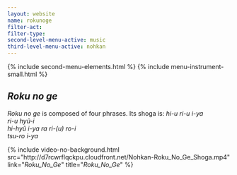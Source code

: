 ```yaml
---
layout: website
name: rokunoge
filter-act:
filter-type:
second-level-menu-active: music
third-level-menu-active: nohkan
---
```


{% include second-menu-elements.html %}
{% include menu-instrument-small.html %}

<main class="page-content">
  <div class="text-container">
    <h2><em>Roku no ge</em></h2>
    <p><em>Roku no ge</em> is composed of four phrases. Its shoga is:
<em>hi-u ri-u i-ya<br>
ri-u hyû-i<br>
hi-hyû i-ya ra ri-(u) ro-i<br>
tsu-ro i-ya
</em>
</p>
{% include video-no-background.html
  src="http://d7rcwrflqckpu.cloudfront.net/Nohkan-Roku_No_Ge_Shoga.mp4"
  link="<em>Roku_No_Ge</em>"
  title="<em>Roku_No_Ge</em>"
%}
  </div>
</main>
